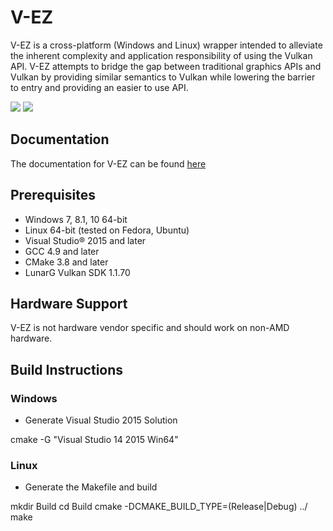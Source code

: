 # V-EZ

V-EZ is a cross-platform (Windows and Linux) wrapper intended to alleviate the inherent complexity and application responsibility of using the Vulkan API. V-EZ attempts to bridge the gap between traditional graphics APIs and Vulkan by providing similar semantics to Vulkan while lowering the barrier to entry and providing an easier to use API.

<img src="https://github.com/GPUOpen-LibrariesAndSDKs/V-EZ/blob/master/Docs/img/VulkanAPI.PNG" />

<img src="https://github.com/GPUOpen-LibrariesAndSDKs/V-EZ/blob/master/Docs/img/V-EZ.PNG" />

## Documentation

The documentation for V-EZ can be found [here](https://gpuopen-librariesandsdks.github.io/V-EZ/)
## Prerequisites

* Windows 7, 8.1, 10 64-bit
* Linux 64-bit (tested on Fedora, Ubuntu)
* Visual Studio&reg; 2015 and later
* GCC 4.9 and later
* CMake 3.8 and later
* LunarG Vulkan SDK 1.1.70

## Hardware Support

V-EZ is not hardware vendor specific and should work on non-AMD hardware.

## Build Instructions

### Windows

* Generate Visual Studio 2015 Solution

cmake -G "Visual Studio 14 2015 Win64"

### Linux

* Generate the Makefile and build

mkdir Build
cd Build
cmake -DCMAKE_BUILD_TYPE=(Release|Debug) ../
make


